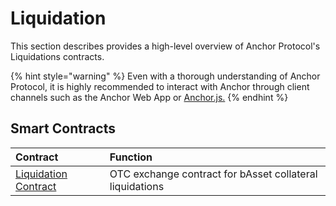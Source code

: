 # Liquidation

This section describes provides a high-level overview of Anchor Protocol's Liquidations contracts.

{% hint style="warning" %}
Even with a thorough understanding of Anchor Protocol, it is highly recommended to interact with Anchor through client channels such as the Anchor Web App or [Anchor.js.](../../developers-terra/anchor.js.md)
{% endhint %}

## Smart Contracts

| Contract | Function |
| :--- | :--- |
| [Liquidation Contract](liquidation-contract.md) | OTC exchange contract for bAsset collateral liquidations |

